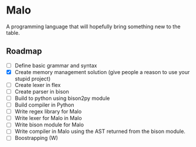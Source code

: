 # Malo
A programming language that will hopefully bring something new to the table.

## Roadmap

- [ ] Define basic grammar and syntax
- [X] Create memory management solution (give people a reason to use your stupid project)
- [ ] Create lexer in flex
- [ ] Create parser in bison
- [ ] Build to python using bison2py module
- [ ] Build compiler in Python
- [ ] Write regex library for Malo
- [ ] Write lexer for Malo in Malo
- [ ] Write bison module for Malo
- [ ] Write compiler in Malo using the AST returned from the bison module.
- [ ] Boostrapping (W)

